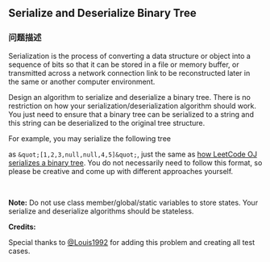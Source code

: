 ## Serialize and Deserialize Binary Tree  
### 问题描述
Serialization is the process of converting a data structure or object into a sequence of bits so that it can be stored in a file or memory buffer, or transmitted across a network connection link to be reconstructed later in the same or another computer environment.

Design an algorithm to serialize and deserialize a binary tree. There is no restriction on how your serialization/deserialization algorithm should work. You just need to ensure that a binary tree can be serialized to a string and this string can be deserialized to the original tree structure.

For example, you may serialize the following tree

as `&quot;[1,2,3,null,null,4,5]&quot;`, just the same as [how LeetCode OJ serializes a binary tree](https://leetcode.com/faq/#binary-tree). You do not necessarily need to follow this format, so please be creative and come up with different approaches yourself.

&nbsp;

**Note:** Do not use class member/global/static variables to store states. Your serialize and deserialize algorithms should be stateless.

**Credits:**<br />
Special thanks to [@Louis1992](https://leetcode.com/discuss/user/Louis1992) for adding this problem and creating all test cases.
